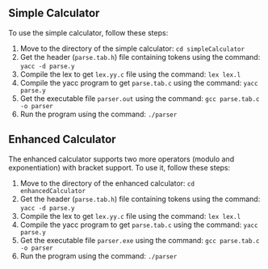 ## Simple Calculator

To use the simple calculator, follow these steps:

1. Move to the directory of the simple calculator: `cd simpleCalculator`
2. Get the header (`parse.tab.h`) file containing tokens using the command: `yacc -d parse.y`
3. Compile the lex to get `lex.yy.c` file using the command: `lex lex.l`
4. Compile the yacc program to get `parse.tab.c` using the command: `yacc parse.y`
5. Get the executable file `parser.out` using the command: `gcc parse.tab.c -o parser`
6. Run the program using the command: `./parser`

## Enhanced Calculator

The enhanced calculator supports two more operators (modulo and exponentiation) with bracket support. To use it, follow these steps:

1. Move to the directory of the enhanced calculator: `cd enhancedCalculator`
2. Get the header (`parse.tab.h`) file containing tokens using the command: `yacc -d parse.y`
3. Compile the lex to get `lex.yy.c` file using the command: `lex lex.l`
4. Compile the yacc program to get `parse.tab.c` using the command: `yacc parse.y`
5. Get the executable file `parser.exe` using the command: `gcc parse.tab.c -o parser`
6. Run the program using the command: `./parser`

